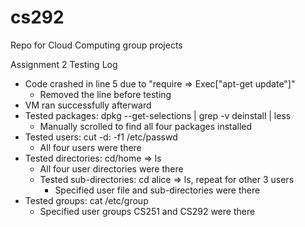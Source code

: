 cs292
=====

Repo for Cloud Computing group projects

Assignment 2 Testing Log

- Code crashed in line 5 due to "require => Exec["apt-get update"]"
  - Removed the line before testing
- VM ran successfully afterward
- Tested packages: dpkg --get-selections | grep -v deinstall | less
  - Manually scrolled to find all four packages installed
- Tested users: cut -d: -f1 /etc/passwd
  - All four users were there
- Tested directories: cd/home => ls
  - All four user directories were there
  - Tested sub-directories: cd alice => ls, repeat for other 3 users
    - Specified user file and sub-directories were there
- Tested groups: cat /etc/group
  - Specified user groups CS251 and CS292 were there
